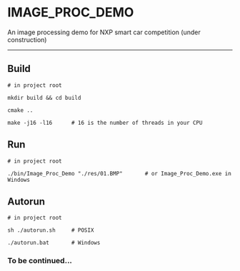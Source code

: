# IMAGE_PROC_DEMO

An image processing demo for NXP smart car competition (under construction)

---

## Build

    # in project root

    mkdir build && cd build

    cmake ..

    make -j16 -l16      # 16 is the number of threads in your CPU

## Run

    # in project root

    ./bin/Image_Proc_Demo "./res/01.BMP"       # or Image_Proc_Demo.exe in Windows

## Autorun

    # in project root

    sh ./autorun.sh     # POSIX

    ./autorun.bat       # Windows

### To be continued...